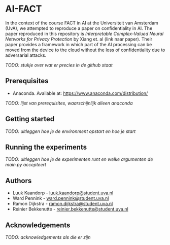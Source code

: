# AI-FACT
In the context of the course FACT in AI at the Universiteit van Amsterdam (UvA), we attempted to reproduce a paper on confidentiality in AI. The paper reproduced in this repository is *Interpretable Complex-Valued Neural Networks for Privacy Protection* by Xiang et. al (link naar paper). Their paper provides a framework in which part of the AI processing can be moved from the device to the cloud without the loss of confidentiality due to adversarial attacks. 

*TODO: stukje over wat er precies in de github staat*

## Prerequisites
* Anaconda. Available at: https://www.anaconda.com/distribution/

*TODO: lijst van prerequisites, waarschijnlijk alleen anaconda*

## Getting started
*TODO: uitleggen hoe je de environment opstart en hoe je start*

## Running the experiments
*TODO: uitleggen hoe je de experimenten runt en welke argumenten de main.py accepteert*

## Authors
* Luuk Kaandorp - luuk.kaandorp@student.uva.nl
* Ward Pennink - ward.pennink@student.uva.nl
* Ramon Dijkstra - ramon.dijkstra@student.uva.nl
* Reinier Bekkenutte - reinier.bekkenutte@student.uva.nl

## Acknowledgements
*TODO: acknowledgements als die er zijn*
